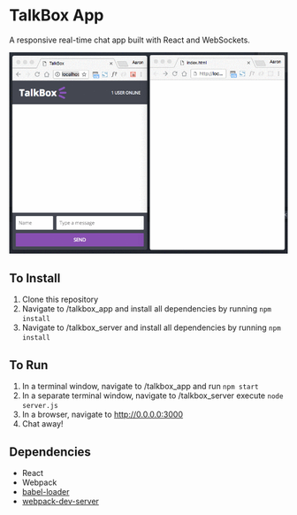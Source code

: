 # TalkBox App

A responsive real-time chat app built with React and WebSockets.

!["TalkBox app interface"](https://raw.githubusercontent.com/aaronfordnet/chatty-app/master/docs/TalkBoxUsage.gif)

## To Install

1. Clone this repository
2. Navigate to /talkbox_app and install all dependencies by running ``npm install``
3. Navigate to /talkbox_server and install all dependencies by running ``npm install``

## To Run

1. In a terminal window, navigate to /talkbox_app and run ``npm start``
2. In a separate terminal window, navigate to /talkbox_server execute ``node server.js``
3. In a browser, navigate to http://0.0.0.0:3000
4. Chat away!

## Dependencies

- React
- Webpack
- [babel-loader](https://github.com/babel/babel-loader)
- [webpack-dev-server](https://github.com/webpack/webpack-dev-server)
